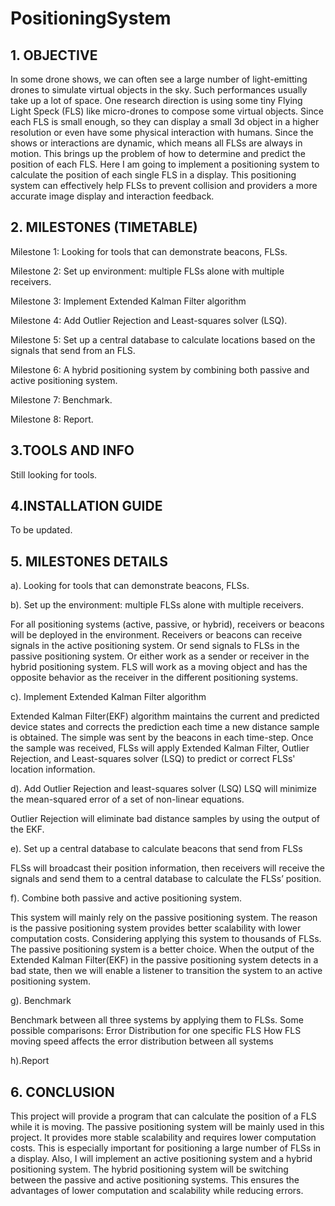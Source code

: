 # PositioningSystem

## 1. OBJECTIVE

In some drone shows, we can often see a large number of light-emitting drones to simulate virtual objects in the sky. Such performances usually take up a lot of space. One research direction is using some tiny Flying Light Speck (FLS) like micro-drones to compose some virtual objects. Since each FLS is small enough, so they can display a small 3d object in a higher resolution or even have some physical interaction with humans. Since the shows or interactions are dynamic, which means all FLSs are always in motion. This brings up the problem of how to determine and predict the position of each FLS. Here I am going to implement a positioning system to calculate the position of each single FLS in a display. This positioning system can effectively help FLSs to prevent collision and providers a more accurate image display and interaction feedback.


## 2. MILESTONES (TIMETABLE)

Milestone 1: 
Looking for tools that can demonstrate beacons, FLSs.

Milestone 2: 
Set up environment: multiple FLSs alone with multiple receivers.

Milestone 3: 
Implement Extended Kalman Filter algorithm

Milestone 4: 
Add Outlier Rejection and Least-squares solver (LSQ).

Milestone 5: 
Set up a central database to calculate locations based on the signals that send from an FLS.

Milestone 6: 
A hybrid positioning system by combining both passive and active positioning system.

Milestone 7: 
Benchmark.

Milestone 8: 
Report.



## 3.TOOLS AND INFO
Still looking for tools. 

## 4.INSTALLATION GUIDE
To be updated.


## 5. MILESTONES DETAILS

a). Looking for tools that can demonstrate beacons, FLSs.

b). Set up the environment: multiple FLSs alone with multiple receivers.

For all positioning systems (active, passive, or hybrid), receivers or beacons will be deployed in the environment. Receivers or beacons can receive signals in the active positioning system. Or send signals to FLSs in the passive positioning system. Or either work as a sender or receiver in the hybrid positioning system. 
FLS will work as a moving object and has the opposite behavior as the receiver in the different positioning systems.

c). Implement Extended Kalman Filter algorithm

Extended Kalman Filter(EKF) algorithm maintains the current and predicted device states and corrects the prediction each time a new distance sample is obtained. The simple was sent by the beacons in each time-step. Once the sample was received, FLSs will apply Extended Kalman Filter, Outlier Rejection, and Least-squares solver (LSQ) to predict or correct FLSs' location information. 

d). Add Outlier Rejection and least-squares solver (LSQ)
LSQ will minimize the mean-squared error of a set of non-linear equations.

Outlier Rejection will eliminate bad distance samples by using the output of the EKF. 

e). Set up a central database to calculate beacons that send from FLSs

FLSs will broadcast their position information, then receivers will receive the signals and send them to a central database to calculate the FLSs’ position.

f). Combine both passive and active positioning system. 

This system will mainly rely on the passive positioning system. The reason is the passive positioning system provides better scalability with lower computation costs. Considering applying this system to thousands of FLSs. The passive positioning system is a better choice. When the output of the Extended Kalman Filter(EKF) in the passive positioning system detects in a bad state, then we will enable a listener to transition the system to an active positioning system. 

g). Benchmark 

Benchmark between all three systems by applying them to FLSs. Some possible comparisons:
Error Distribution for one specific FLS
How FLS moving speed affects the error distribution between all systems

h).Report


## 6. CONCLUSION

This project will provide a program that can calculate the position of a FLS while it is moving. The passive positioning system will be mainly used in this project. It provides more stable scalability and requires lower computation costs. This is especially important for positioning a large number of FLSs in a display. Also, I will implement an active positioning system and a hybrid positioning system. The hybrid positioning system will be switching between the passive and active positioning systems. This ensures the advantages of lower computation and scalability while reducing errors.
